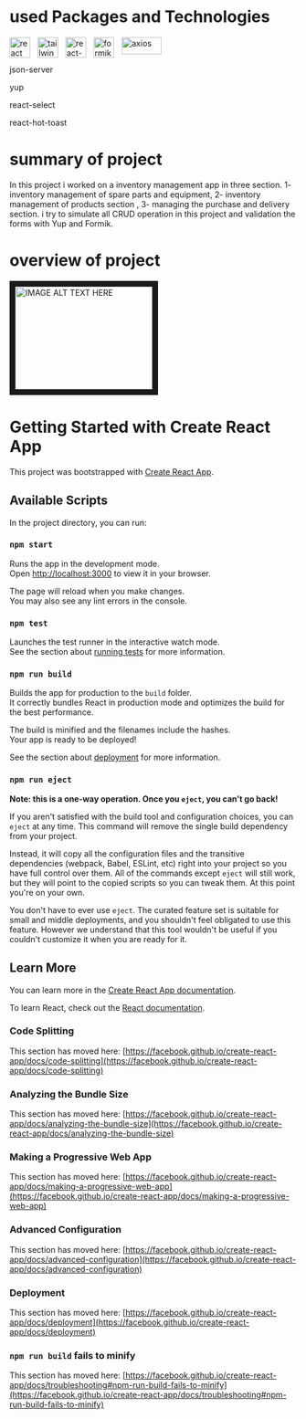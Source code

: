 # used Packages and Technologies

<img src="https://cdn.jsdelivr.net/gh/devicons/devicon/icons/react/react-original.svg" width="36"  alt="react" style="padding-right:10px;" align="left"/>
<img src="https://upload.wikimedia.org/wikipedia/commons/thumb/d/d5/Tailwind_CSS_Logo.svg/2048px-Tailwind_CSS_Logo.svg.png" width="36" alt="tailwind" style="padding-right:10px;" align="left" />
<img src="https://res.cloudinary.com/practicaldev/image/fetch/s---xCsVK0j--/c_imagga_scale,f_auto,fl_progressive,h_1080,q_auto,w_1080/https://reacttraining.com/images/blog/reach-react-router-future.png"  alt="react-router-dom" width="36" alt="Terminal"  style="padding-right:10px;" align="left" />
<img src="https://user-images.githubusercontent.com/4060187/61057426-4e5a4600-a3c3-11e9-9114-630743e05814.png" width="36" alt="formik" style="padding-right:10px;" align="left" />
<img src="https://seeklogo.com/images/A/axios-logo-CD0C90458F-seeklogo.com.png" width="70" height="30" alt="axios" style="padding-right:10px;" align="left" />
<br />
<br />

<p width="960" style="padding-right: 10px;" align="left" >json-server</p>
<p width="960" style="padding-right:40px;" align="left" >yup</p>
<p width="960" style="padding-right:40px;" align="left" >react-select</p>
<p width="960" style="padding-right:40px;" align="left" >react-hot-toast</p>

# summary of project
In this project i worked on a inventory management app in three section. 1- inventory management of spare parts and equipment, 2- inventory management of products section , 3- managing the purchase and delivery section. i try to simulate all CRUD operation in this project and validation the forms with Yup and Formik. 

# overview of project

<a href="https://www.youtube.com/watch?v=x9xTauR17ms
" target="_blank"><img src="https://static.vecteezy.com/system/resources/previews/003/399/771/original/youtube-icon-editorial-free-vector.jpg" 
alt="IMAGE ALT TEXT HERE" width="240" height="180" border="10" /></a>

# Getting Started with Create React App

This project was bootstrapped with [Create React App](https://github.com/facebook/create-react-app).

## Available Scripts

In the project directory, you can run:

### `npm start`

Runs the app in the development mode.\
Open [http://localhost:3000](http://localhost:3000) to view it in your browser.

The page will reload when you make changes.\
You may also see any lint errors in the console.

### `npm test`

Launches the test runner in the interactive watch mode.\
See the section about [running tests](https://facebook.github.io/create-react-app/docs/running-tests) for more information.

### `npm run build`

Builds the app for production to the `build` folder.\
It correctly bundles React in production mode and optimizes the build for the best performance.

The build is minified and the filenames include the hashes.\
Your app is ready to be deployed!

See the section about [deployment](https://facebook.github.io/create-react-app/docs/deployment) for more information.

### `npm run eject`

**Note: this is a one-way operation. Once you `eject`, you can't go back!**

If you aren't satisfied with the build tool and configuration choices, you can `eject` at any time. This command will remove the single build dependency from your project.

Instead, it will copy all the configuration files and the transitive dependencies (webpack, Babel, ESLint, etc) right into your project so you have full control over them. All of the commands except `eject` will still work, but they will point to the copied scripts so you can tweak them. At this point you're on your own.

You don't have to ever use `eject`. The curated feature set is suitable for small and middle deployments, and you shouldn't feel obligated to use this feature. However we understand that this tool wouldn't be useful if you couldn't customize it when you are ready for it.

## Learn More

You can learn more in the [Create React App documentation](https://facebook.github.io/create-react-app/docs/getting-started).

To learn React, check out the [React documentation](https://reactjs.org/).

### Code Splitting

This section has moved here: [https://facebook.github.io/create-react-app/docs/code-splitting](https://facebook.github.io/create-react-app/docs/code-splitting)

### Analyzing the Bundle Size

This section has moved here: [https://facebook.github.io/create-react-app/docs/analyzing-the-bundle-size](https://facebook.github.io/create-react-app/docs/analyzing-the-bundle-size)

### Making a Progressive Web App

This section has moved here: [https://facebook.github.io/create-react-app/docs/making-a-progressive-web-app](https://facebook.github.io/create-react-app/docs/making-a-progressive-web-app)

### Advanced Configuration

This section has moved here: [https://facebook.github.io/create-react-app/docs/advanced-configuration](https://facebook.github.io/create-react-app/docs/advanced-configuration)

### Deployment

This section has moved here: [https://facebook.github.io/create-react-app/docs/deployment](https://facebook.github.io/create-react-app/docs/deployment)

### `npm run build` fails to minify

This section has moved here: [https://facebook.github.io/create-react-app/docs/troubleshooting#npm-run-build-fails-to-minify](https://facebook.github.io/create-react-app/docs/troubleshooting#npm-run-build-fails-to-minify)
